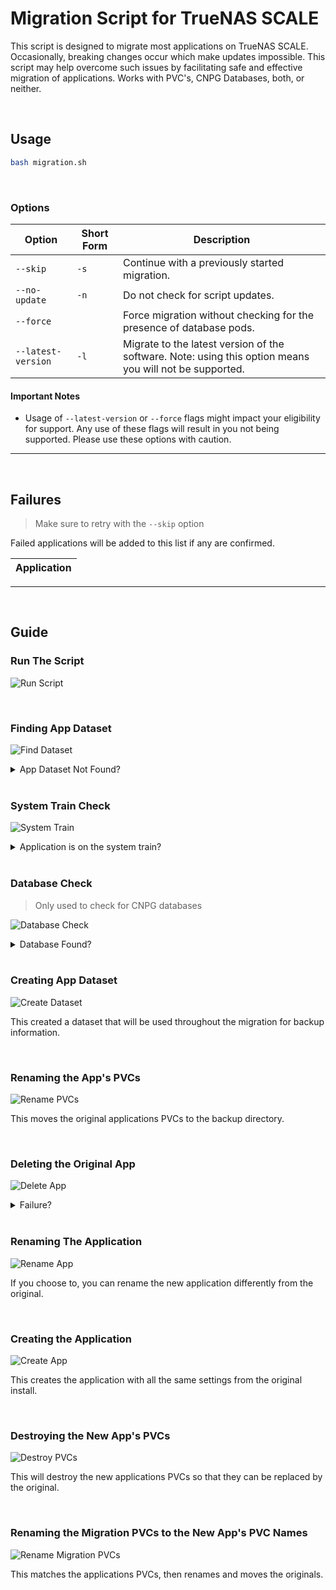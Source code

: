 # Migration Script for TrueNAS SCALE
This script is designed to migrate most applications on TrueNAS SCALE. Occasionally, breaking changes occur which make updates impossible. This script may help overcome such issues by facilitating safe and effective migration of applications. Works with PVC's, CNPG Databases, both, or neither. 

<br>

## Usage

```bash
bash migration.sh
```

<br>

### Options


| Option            | Short Form | Description                                                  |
|-------------------|------------|--------------------------------------------------------------|
| `--skip`          | `-s`       | Continue with a previously started migration.                |
| `--no-update`     | `-n`       | Do not check for script updates.                             |
| `--force`         |            | Force migration without checking for the presence of database pods. |
| `--latest-version`| `-l`       | Migrate to the latest version of the software. Note: using this option means you will not be supported. |

#### Important Notes

- Usage of `--latest-version` or `--force` flags might impact your eligibility for support. Any use of these flags will result in you not being supported. Please use these options with caution.

---

<br>

## Failures

> Make sure to retry with the `--skip` option

Failed applications will be added to this list if any are confirmed. 

| Application        |
|--------------------|

---

<br>

## Guide

### Run The Script

![Run Script](https://github.com/Heavybullets8/TT-Migration/assets/20793231/94e382fe-208f-4a00-a384-f0572b28ad25)

<br>

### Finding App Dataset

![Find Dataset](https://github.com/Heavybullets8/TT-Migration/assets/20793231/70a05b36-8b14-4e03-a4f2-dc9e97872aa2)

<details>
<summary>App Dataset Not Found?</summary>

Make sure you have a pool selected at: `TrueNAS GUI > Apps`.

</details>

<br>

### System Train Check

![System Train](https://github.com/Heavybullets8/TT-Migration/assets/20793231/d36d3cf2-16f0-4162-bdc8-c949579b3e53)

<details>
<summary>Application is on the system train?</summary>

![image](https://github.com/Heavybullets8/TT-Migration/assets/20793231/745cfa60-4d79-44b8-ab04-dcdea8165e3d)


Unless specifically told to, you should not migrate these applications, but you can if you use the `--force` flag.

</details>

<br>

### Database Check

> Only used to check for CNPG databases

![Database Check](https://github.com/Heavybullets8/TT-Migration/assets/20793231/371a7e27-69a0-4aa8-9139-b8ed6756d079)

<details>
<summary>Database Found?</summary>

<br>

**Prompt to Attempt Restore**

![Prompt Restore](https://github.com/Heavybullets8/TT-Migration/assets/20793231/c15ec76c-1164-4713-9bc9-04d01a598ead)

This means a CNPG database was found, and the script can attempt to backup and restore the database, but there is no guarantee that it will work. The script has been very solid in my experience when it comes to handling databases.

<br>

**Prompt to Provide Your Own Database**

![Provide DB](https://github.com/Heavybullets8/TT-Migration/assets/20793231/57e1dc5e-a543-4a26-9505-3dd655218ceb)

If you chose yes for the first prompt, you will then be prompted to choose to use the automatic restore or provide your own restore.

<br>

- If you choose yes, the script will exit and ask that you copy a file to the specified directory.
  
  ![Exit Script](https://github.com/Heavybullets8/TT-Migration/assets/20793231/18fd4bcb-e70b-4ff4-8975-f660f605f797)

<br>

- If you choose no, the script will create a new dump.

  ![Create Dump](https://github.com/Heavybullets8/TT-Migration/assets/20793231/30b5441c-a427-47ff-bd6b-206a2c31fa23)

</details>

<br>

### Creating App Dataset

![Create Dataset](https://github.com/Heavybullets8/TT-Migration/assets/20793231/f4a93a0c-8d9d-416b-880b-9b9d96abd6e9)

This created a dataset that will be used throughout the migration for backup information.

<br>

### Renaming the App's PVCs

![Rename PVCs](https://github.com/Heavybullets8/TT-Migration/assets/20793231/bfe4b241-c1c0-4232-9ceb-f79ba5caf0ec)

This moves the original applications PVCs to the backup directory.

<br>

### Deleting the Original App

![Delete App](https://github.com/Heavybullets8/TT-Migration/assets/20793231/3e404112-88ce-40fb-9575-ffe72345bb63)

<details>
<summary>Failure?</summary>

Occasionally failures can happen, the script will attempt to work through them, but if the script exits here, you will need to delete the application manually prior to continuing. This includes deleting any PVs and datasets for the application that are NOT under the migration dataset.

</details>

<br>

### Renaming The Application

![Rename App](https://github.com/Heavybullets8/TT-Migration/assets/20793231/d96bc17d-be60-4565-b5a4-51e8a69e7253)

If you choose to, you can rename the new application differently from the original.

<br>

### Creating the Application

![Create App](https://github.com/Heavybullets8/TT-Migration/assets/20793231/adf4e709-5282-46f4-8ac0-886b6ff24d74)


This creates the application with all the same settings from the original install.

<br>

### Destroying the New App's PVCs

![Destroy PVCs](https://github.com/Heavybullets8/TT-Migration/assets/20793231/43227621-0fae-4c4d-b9b2-1f6424c992c9)

This will destroy the new applications PVCs so that they can be replaced by the original.

<br>

### Renaming the Migration PVCs to the New App's PVC Names

![Rename Migration PVCs](https://github.com/Heavybullets8/TT-Migration/assets/20793231/f7d5d80d-ca1e-4068-9410-3929c04b134a)

This matches the applications PVCs, then renames and moves the originals.

